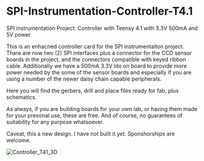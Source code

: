 # SPI-Instrumentation-Controller-T4.1
SPI instrumentation Project:  Controller with Teensy 4.1 with 3.3V 500mA and 5V power

This is an enhacned controller card for the SPI instrumentaiton project.   Thare are now two (2) SPI interfaces plus a connector for the CCD sensor boards in the project, and the connectors compatible with keyed ribbon cable.  Additionally we have a 500mA 3.3V ldo on board to provide more power needed by the some of the sensor boards and especially if you are using a number of the newer daisy chain capable peripherals.

Here you will find the gerbers, drill and place files ready for fab, plus schematics.

As always, if you are building boards for your own lab, or having them made for your presonal use, these are free.   And of course, no guarantees of suitability for any purpose whatsoever.

Caveat, this a new design.  I have not built it yet.  Sponshorships are welcome.

![Controller_T41_3D](https://github.com/user-attachments/assets/d1f08e93-3f4a-4063-b372-cdab604c3452)
